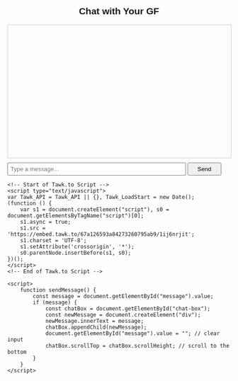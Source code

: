 <!DOCTYPE html>
<html lang="en">
<head>
    <meta charset="UTF-8">
    <meta name="viewport" content="width=device-width, initial-scale=1.0">
    <title>Chat with Your GF</title>
    <style>
        body { font-family: Arial, sans-serif; }
        #chat-box { width: 100%; height: 300px; overflow-y: scroll; border: 1px solid #ccc; margin-bottom: 10px; }
        #message { width: 80%; padding: 5px; }
        button { width: 15%; padding: 5px; }
        h2 { text-align: center; }
    </style>
</head>
<body>
    <h2>Chat with Your GF</h2>
    <div id="chat-box"></div>
    <input type="text" id="message" placeholder="Type a message...">
    <button onclick="sendMessage()">Send</button>

    <!-- Start of Tawk.to Script -->
    <script type="text/javascript">
    var Tawk_API = Tawk_API || {}, Tawk_LoadStart = new Date();
    (function () {
        var s1 = document.createElement("script"), s0 = document.getElementsByTagName("script")[0];
        s1.async = true;
        s1.src = 'https://embed.tawk.to/67a126593a84273260795ab9/1ij6nrjit';
        s1.charset = 'UTF-8';
        s1.setAttribute('crossorigin', '*');
        s0.parentNode.insertBefore(s1, s0);
    })();
    </script>
    <!-- End of Tawk.to Script -->

    <script>
        function sendMessage() {
            const message = document.getElementById("message").value;
            if (message) {
                const chatBox = document.getElementById("chat-box");
                const newMessage = document.createElement("div");
                newMessage.innerText = message;
                chatBox.appendChild(newMessage);
                document.getElementById("message").value = ""; // clear input
                chatBox.scrollTop = chatBox.scrollHeight; // scroll to the bottom
            }
        }
    </script>
</body>
</html>
